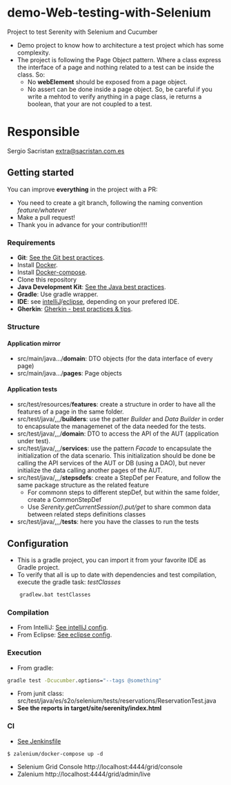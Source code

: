 # demo-Web-testing-with-Selenium
Project to test Serenity with Selenium and Cucumber

* Demo project to know how to architecture a test project which has some complexity.
* The project is following the Page Object pattern. Where a class express the interface of a page and nothing related to a test can be inside the class. So:
  * No __webElement__ should be exposed from a page object.
  * No assert can be done inside a page object. So, be careful if you write a mehtod to verify anything in a page class, ie returns a boolean, that your are not coupled to a test.
  
# Responsible
Sergio Sacristan extra@sacristan.com.es

## Getting started
You can improve __everything__ in the project with a PR:
* You need to create a git branch, following the naming convention _feature/whatever_
* Make a pull request!
* Thank you in advance for your contribution!!!!
    
### Requirements
* **Git**:  [See the Git best practices](docs/git-best-practices.md).
* Install [Docker](http://docker.io).
* Install [Docker-compose](http://docs.docker.com/compose/install/).
* Clone this repository
* **Java Development Kit**: [See the Java best practices](docs/java-best-practices.md).
* **Gradle**: Use gradle wrapper.
* **IDE**: see [intelliJ](docs/intelliJ.md)/[eclipse](docs/eclipse.md), depending on your prefered IDE.
* **Gherkin**: [Gherkin - best practices & tips](docs/gherkin.md).

### Structure

#### Application mirror
* src/main/java.../__domain__: DTO objects (for the data interface of every page)
* src/main/java.../__pages__: Page objects

#### Application tests

* src/test/resources/__features__: create a structure in order to have all the features of a page in the same folder.
* src/test/java/,,,/__builders__: use the patter _Builder_ and _Data Builder_ in order to encapsulate the managemenet of the data needed for the tests.
* src/test/java/,,,/__domain__: DTO to access the API of the AUT (application under test).
* src/test/java/,,,/__services__: use the pattern _Facade_ to encapsulate the initialization of the data scenario. This initialization should be done be calling the API services of the AUT or DB (using a DAO), but never initialize the data calling another pages of the AUT.
* src/test/java/,,,/__stepsdefs__: create a StepDef per Feature, and follow the same package structure as the related feature
  * For commonn steps to different stepDef, but within the same folder, create a CommonStepDef
  * Use _Serenity.getCurrentSession().put/get_ to share common data between related steps definitions classes
* src/test/java/,,,/__tests__: here you have the classes to run the tests
  
## Configuration
* This is a gradle project, you can import it from your favorite IDE as Gradle project.
* To verify that all is up to date with dependencies and test compilation, execute the gradle task: _testClasses_

```cmd
    gradlew.bat testClasses
```

### Compilation
* From IntelliJ: [See intelliJ config](docs/intelliJ.md).
* From Eclipse: [See eclipse config](docs/eclipse.md).

### Execution
* From gradle:
```cmd
gradle test -Dcucumber.options="--tags @something"
```
* From junit class: src/test/java/es/s2o/selenium/tests/reservations/ReservationTest.java
* __See the reports in target/site/serenity/index.html__

### CI

* [See Jenkinsfile](Jenkinsfile) 

```
$ zalenium/docker-compose up -d
```

* Selenium Grid Console http://localhost:4444/grid/console
* Zalenium http://localhost:4444/grid/admin/live

